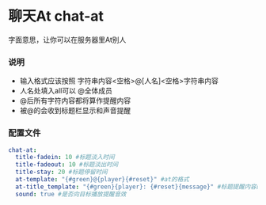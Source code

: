 # 聊天At <Badge type="tip">chat-at</Badge>

字面意思，让你可以在服务器里At别人

### 说明

- 输入格式应该按照 字符串内容<空格>@[人名]<空格>字符串内容
- 人名处填入all可以 @全体成员
- @后所有字符内容都将算作提醒内容
- 被@的会收到标题栏显示和声音提醒

### 配置文件

```yaml
chat-at:
  title-fadein: 10 #标题淡入时间
  title-fadeout: 10 #标题淡出时间
  title-stay: 20 #标题停留时间
  at-template: "{#green}@{player}{#reset}" #at的格式
  at-title_template: "{#green}{player}: {#reset}{message}" #标题提醒内容的模板
  sound: true #是否向目标播放提醒音效
```